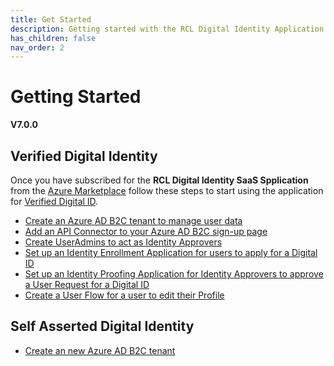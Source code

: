 ```yaml
---
title: Get Started
description: Getting started with the RCL Digital Identity Application.
has_children: false
nav_order: 2
---
```


# Getting Started
**V7.0.0**

## Verified Digital Identity

Once you have subscribed for the **RCL Digital Identity SaaS Spplication** from the [Azure Marketplace]() follow these steps to start using the application for [Verified Digital ID](./index.md#verified-digital-identity).

- [Create an Azure AD B2C tenant to manage user data](./aadb2c.md)
- [Add an API Connector to your Azure AD B2C sign-up page](./apiconnector.md)
- [Create UserAdmins to act as Identity Approvers](./useradmin.md)
- [Set up an Identity Enrollment Application for users to apply for a Digital ID](./enrollment.md)
- [Set up an Identity Proofing Application for Identity Approvers to approve a User Request for a Digital ID](./enrollment.md)
- [Create a User Flow for a user to edit their Profile](./profileedit.md)

## Self Asserted Digital Identity

- [Create an new Azure AD B2C tenant](./aadb2c.md)